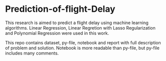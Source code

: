 # Prediction-of-flight-Delay
This research is aimed to predict a flight delay using machine learning algorithms. Linear Regression, Linear Regretion with Lasso Regularization and Polynomial Regression were used in this work.

This repo contains dataset, py-file, notebook and report with full description of problem and solution. Notebook is more readable than py-file, but py-file includes many comments.

